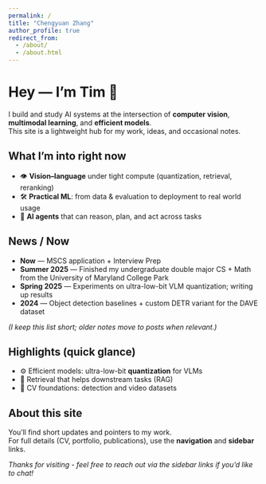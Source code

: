 ```yaml
---
permalink: /
title: "Chengyuan Zhang"
author_profile: true
redirect_from:
  - /about/
  - /about.html
---
```


# Hey — I’m Tim 👋

I build and study AI systems at the intersection of **computer vision**, **multimodal learning**, and **efficient models**.  
This site is a lightweight hub for my work, ideas, and occasional notes.


## What I’m into right now

- 👁️ **Vision–language** under tight compute (quantization, retrieval, reranking)  
- 🛠️ **Practical ML**: from data & evaluation to deployment to real world usage
- 🤖 **AI agents** that can reason, plan, and act across tasks  

## News / Now

- **Now** — MSCS application + Interview Prep
- **Summer 2025** — Finished my undergraduate double major CS + Math from the University of Maryland College Park
- **Spring 2025** — Experiments on ultra-low-bit VLM quantization; writing up results  
- **2024** — Object detection baselines + custom DETR variant for the DAVE dataset

*(I keep this list short; older notes move to posts when relevant.)*


## Highlights (quick glance)

- ⚙️ Efficient models: ultra-low-bit **quantization** for VLMs  
- 🔎 Retrieval that helps downstream tasks (RAG)  
- 🧩 CV foundations: detection and video datasets  



## About this site

You’ll find short updates and pointers to my work.  
For full details (CV, portfolio, publications), use the **navigation** and **sidebar** links.

*Thanks for visiting - feel free to reach out via the sidebar links if you’d like to chat!*
